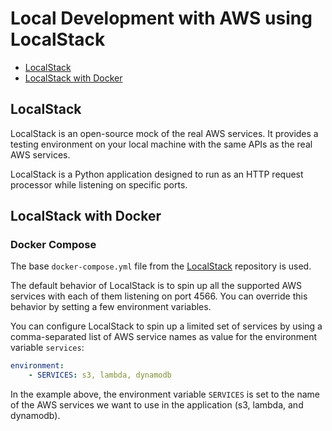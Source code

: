 # Local Development with AWS using LocalStack 

* [LocalStack](#localstack)
* [LocalStack with Docker](#localstack-with-docker)

## LocalStack
LocalStack is an open-source mock of the real AWS services. It provides a testing 
environment on your local machine with the same APIs as the real AWS services. 

LocalStack is a Python application designed to run as an HTTP request processor while listening on specific ports. 

## LocalStack with Docker

### Docker Compose
The base `docker-compose.yml` file from the [LocalStack](https://github.com/localstack/localstack/blob/master/docker-compose.yml) repository is used. 

The default behavior of LocalStack is to spin up all the supported AWS services
with each of them listening on port 4566. You can override this behavior by 
setting a few environment variables. 

You can configure LocalStack to spin up a limited set of services by using a 
comma-separated list of AWS service names as value for the environment variable 
`services`:
```yaml
environment:
    - SERVICES: s3, lambda, dynamodb
```
In the example above, the environment variable `SERVICES` is set to the name 
of the AWS services we want to use in the application (s3, lambda, and dynamodb).

